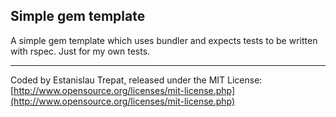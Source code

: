 ## Simple gem template

A simple gem template which uses bundler and expects tests to be written
with rspec. Just for my own tests.

---

Coded by Estanislau Trepat, released under the MIT License: [http://www.opensource.org/licenses/mit-license.php](http://www.opensource.org/licenses/mit-license.php)


